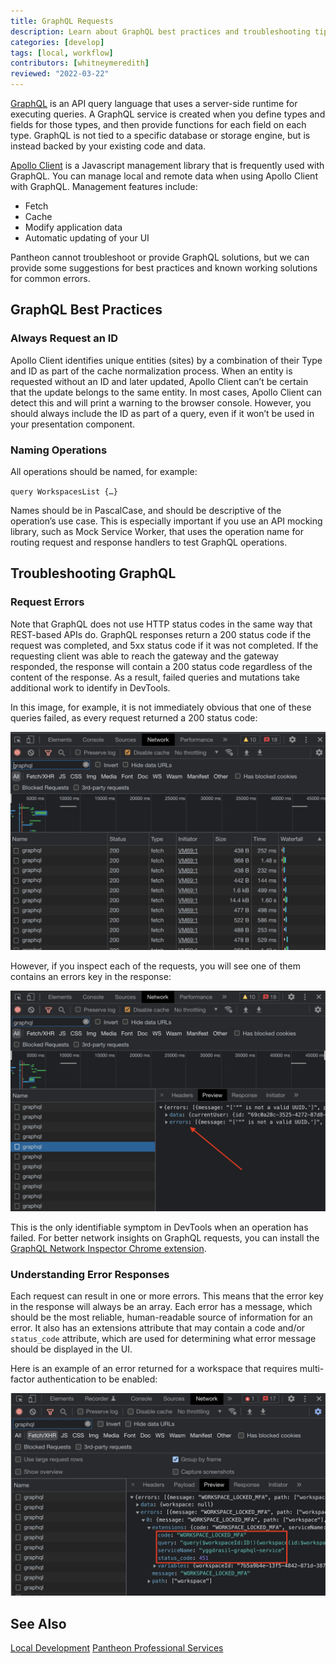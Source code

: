 ```yaml
---
title: GraphQL Requests
description: Learn about GraphQL best practices and troubleshooting tips.
categories: [develop]
tags: [local, workflow]
contributors: [whitneymeredith]
reviewed: "2022-03-22"
---
```


[GraphQL](https://graphql.org/) is an API query language that uses a server-side runtime for executing queries. A GraphQL service is created when you define types and fields for those types, and then provide functions for each field on each type. GraphQL is not tied to a specific database or storage engine, but is instead backed by your existing code and data.

[Apollo Client](https://www.apollographql.com/docs/react/) is a Javascript management library that is frequently used with GraphQL. You can manage local and remote data when using Apollo Client with GraphQL. Management features include:

- Fetch
- Cache
- Modify application data
- Automatic updating of your UI

Pantheon cannot troubleshoot or provide GraphQL solutions, but we can provide some suggestions for best practices and known working solutions for common errors. 

## GraphQL Best Practices

### Always Request an ID

Apollo Client identifies unique entities (sites) by a combination of their Type and ID as part of the cache normalization process. When an entity is requested without an ID and later updated, Apollo Client can’t be certain that the update belongs to the same entity. In most cases, Apollo Client can detect this and will print a warning to the browser console. However, you should always include the ID as part of a query, even if it won’t be used in your presentation component.

### Naming Operations

All operations should be named, for example:

`query WorkspacesList {…}` 
 
Names should be in PascalCase, and should be descriptive of the operation’s use case. This is especially important if you use an API mocking library, such as Mock Service Worker, that uses the operation name for routing request and response handlers to test GraphQL operations.

## Troubleshooting GraphQL 

### Request Errors

Note that GraphQL does not use HTTP status codes in the same way that REST-based APIs do. GraphQL responses return a 200 status code if the request was completed, and 5xx status code if it was not completed. If the requesting client was able to reach the gateway and the gateway responded, the response will contain a 200 status code regardless of the content of the response. As a result, failed queries and mutations take additional work to identify in DevTools.

In this image, for example, it is not immediately obvious that one of these queries failed, as every request returned a 200 status code:

![GraphQL 200 Status Codes](../images/graphql-200-status.png)

However, if you inspect each of the requests, you will see one of them contains an errors key in the response:

![GraphQL Errors Key](../images/graphql-errors-key.png)

This is the only identifiable symptom in DevTools when an operation has failed. For better network insights on GraphQL requests, you can install the [GraphQL Network Inspector Chrome extension](https://chrome.google.com/webstore/detail/graphql-network-inspector/ndlbedplllcgconngcnfmkadhokfaaln?hl=en-GB).

### Understanding Error Responses

Each request can result in one or more errors. This means that the error key in the response will always be an array. Each error has a message, which should be the most reliable, human-readable source of information for an error. It also has an extensions attribute that may contain a code and/or `status_code` attribute, which are used for determining what error message should be displayed in the UI.

Here is an example of an error returned for a workspace that requires multi-factor authentication to be enabled:

![GraphQL Error Example](../images/graphql-error-example.png)

## See Also

[Local Development](/local-development)
[Pantheon Professional Services](/guides/professional-services)